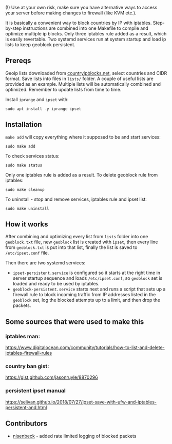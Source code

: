 (!) Use at your own risk, make sure you have alternative ways to access your server before making changes to firewall (like KVM etc.).

It is basically a convenient way to block countries by IP with iptables. Step-by-step instructions are combined into one Makefile to compile and optimize multiple ip blocks. Only three iptables rule added as a result, which is easily revertable. Two systemd services run at system startup and load ip lists to keep geoblock persistent.

## Prereqs

Geoip lists downloaded from [countryipblocks.net](https://www.countryipblocks.net/acl.php), select countries and CIDR format. 
Save lists into files in `lists/` folder. A couple of useful lists are provided as an example. Multiple lists will be automatically combined and optimized. Remember to update lists from time to time.

Install `iprange` and `ipset` with:

	sudo apt install -y iprange ipset

## Installation

`make add` will copy everything where it supposed to be and start services: 

	sudo make add 

To check services status:

	sudo make status

Only one iptables rule is added as a result. To delete geoblock rule from iptables:

	sudo make cleanup

To uninstall - stop and remove services, iptables rule and ipset list:

	sudo make uninstall

## How it works

After combining and optimizing every list from `lists` folder into one `geoblock.txt` file, new `geoblock` list is created with `ipset`, then every line from `geoblock.txt` is put into that list, finally the list is saved to `/etc/ipset.conf` file.

Then there are two systemd services:

- `ipset-persistent.service` is configured so it starts at the right time in server startup sequence and loads `/etc/ipset.conf`, so `geoblock` set is loaded and ready to be used by iptables.
- `geoblock-persistent.service` starts next and runs a script that sets up a firewall rule to block incoming traffic from IP addresses listed in the `geoblock` set, log the blocked attempts up to a limit, and then drop the packets.

## Some sources that were used to make this

### iptables man:

https://www.digitalocean.com/community/tutorials/how-to-list-and-delete-iptables-firewall-rules

### country ban gist:

https://gist.github.com/jasonruyle/8870296

### persistent ipset manual

https://selivan.github.io/2018/07/27/ipset-save-with-ufw-and-iptables-persistent-and.html

## Contributors

- [nisenbeck](https://github.com/nisenbeck) - added rate limited logging of blocked packets